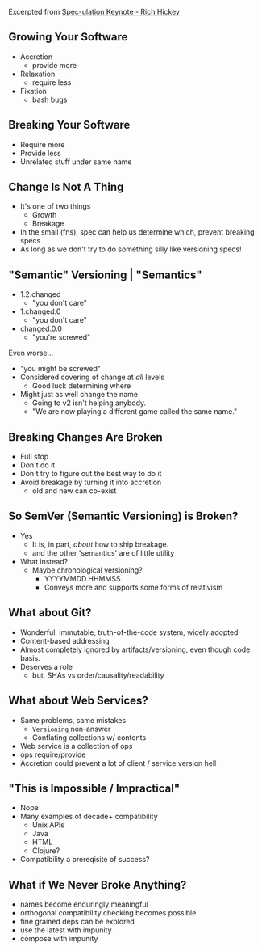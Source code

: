 Excerpted from [Spec-ulation Keynote - Rich Hickey](https://www.youtube.com/watch?v=oyLBGkS5ICk)

## Growing Your Software

* Accretion
  * provide more
* Relaxation
  * require less
* Fixation
  * bash bugs

## Breaking Your Software

* Require more
* Provide less
* Unrelated stuff under same name

## Change Is Not A Thing

* It's one of two things
  * Growth
  * Breakage
* In the small (fns), spec can help us determine which, prevent breaking specs
* As long as we don't try to do something silly like versioning specs!

## "Semantic" Versioning | "Semantics"

* 1.2.changed
  * "you don't care"
* 1.changed.0
  * "you don't care"
* changed.0.0
  * "you're screwed"

Even worse...

* "you might be screwed"
* Considered covering of change at _all_ levels
  * Good luck determining where
* Might just as well change the name
  * Going to v2 isn't helping anybody.
  * "We are now playing a different game called the same name."

## Breaking Changes Are Broken

* Full stop
* Don't do it
* Don't try to figure out the best way to do it
* Avoid breakage by turning it into accretion
  * old and new can co-exist

## So SemVer (Semantic Versioning) is Broken?

* Yes
  * It is, in part, _about_ how to ship breakage.
  * and the other 'semantics' are of little utility
* What instead?
  * Maybe chronological versioning?
    * YYYYMMDD.HHMMSS
    * Conveys more and supports some forms of relativism

## What about Git?

* Wonderful, immutable, truth-of-the-code system, widely adopted
* Content-based addressing
* Almost completely ignored by artifacts/versioning, even though code basis.
* Deserves a role
  * but, SHAs vs order/causality/readability

## What about Web Services?

* Same problems, same mistakes
  * `Versioning` non-answer
  * Conflating collections w/ contents
* Web service is a collection of ops
* ops require/provide
* Accretion could prevent a lot of client / service version hell

## "This is Impossible / Impractical"

* Nope
* Many examples of decade+ compatibility
  * Unix APIs
  * Java
  * HTML
  * Clojure?
* Compatibility a prereqisite of success?

## What if We Never Broke Anything?

* names become enduringly meaningful
* orthogonal compatibility checking becomes possible
* fine grained deps can be explored
* use the latest with impunity
* compose with impunity
